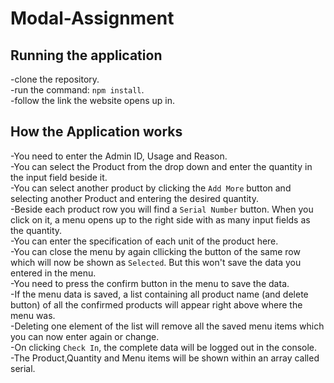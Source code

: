 # Modal-Assignment

## Running the application

-clone the repository.\
-run the command: `npm install`.\
-follow the link the website opens up in.

## How the Application works

-You need to enter the Admin ID, Usage and Reason.\
-You can select the Product from the drop down and enter the quantity in the input field beside it.\
-You can select another product by clicking the `Add More` button and selecting another Product and entering the desired quantity.\
-Beside each product row you will find a `Serial Number` button. When you click on it, a menu opens up to the right side with as many input fields as the quantity.\
-You can enter the specification of each unit of the product here.\
-You can close the menu by again cllicking the button of the same row which will now be shown as `Selected`. But this won't save the data you entered in the menu.\
-You need to press the confirm button in the menu to save the data.\
-If the menu data is saved, a list containing all product name (and delete button) of all the confirmed products will appear right above where the menu was.\
-Deleting one element of the list will remove all the saved menu items which you can now enter again or change.\
-On clicking `Check In`, the complete data will be logged out in the console.\
-The Product,Quantity and Menu items will be shown within an array called serial.



